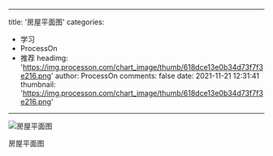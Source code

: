 
---
title: '房屋平面图'
categories: 
 - 学习
 - ProcessOn
 - 推荐
headimg: 'https://img.processon.com/chart_image/thumb/618dce13e0b34d73f7f3e216.png'
author: ProcessOn
comments: false
date: 2021-11-21 12:31:41
thumbnail: 'https://img.processon.com/chart_image/thumb/618dce13e0b34d73f7f3e216.png'
---

<div>   
<img class="thumb" alt="房屋平面图" src="https://img.processon.com/chart_image/thumb/618dce13e0b34d73f7f3e216.png" referrerpolicy="no-referrer">
<p>房屋平面图</p>  
</div>
            